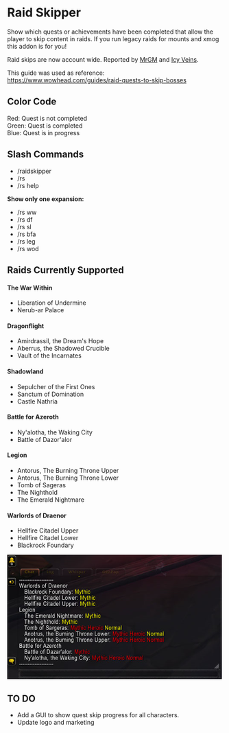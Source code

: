 # Raid Skipper

Show which quests or achievements have been completed that allow the player to 
skip content in raids. If you run legacy raids for mounts and xmog this addon 
is for you!

Raid skips are now account wide. Reported by [MrGM](https://x.com/MrGMYT/status/1849049750227550234) and [Icy Veins](https://www.icy-veins.com/wow/news/account-wide-raid-skips/).

This guide was used as reference:  
https://www.wowhead.com/guides/raid-quests-to-skip-bosses

## Color Code

Red: Quest is not completed  
Green: Quest is completed  
Blue: Quest is in progress  

## Slash Commands

* /raidskipper
* /rs
* /rs help

**Show only one expansion:**

* /rs ww
* /rs df
* /rs sl
* /rs bfa
* /rs leg
* /rs wod

## Raids Currently Supported

#### The War Within
  * Liberation of Undermine
  * Nerub-ar Palace

#### Dragonflight
  * Amirdrassil, the Dream's Hope
  * Aberrus, the Shadowed Crucible
  * Vault of the Incarnates

#### Shadowland
  * Sepulcher of the First Ones
  * Sanctum of Domination
  * Castle Nathria

#### Battle for Azeroth
  * Ny'alotha, the Waking City
  * Battle of Dazor'alor

#### Legion
  * Antorus, The Burning Throne Upper
  * Antorus, The Burning Throne Lower
  * Tomb of Sageras
  * The Nighthold
  * The Emerald Nightmare

#### Warlords of Draenor
  * Hellfire Citadel Upper
  * Hellfire Citadel Lower
  * Blackrock Foundary

![Example Screenshot](screenshot1.png?raw=true "Example Screenshot")

## TO DO

* Add a GUI to show quest skip progress for all characters.
* Update logo and marketing
